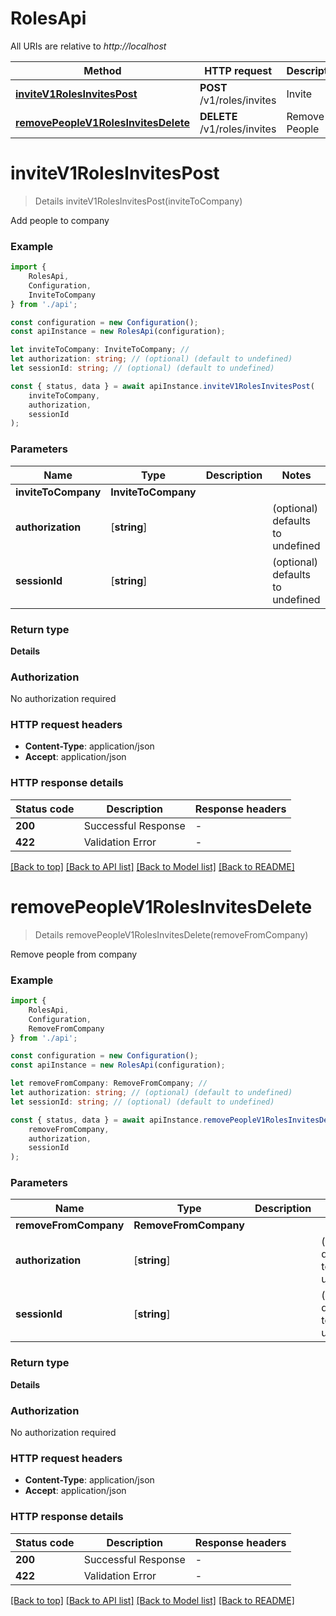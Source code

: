 # RolesApi

All URIs are relative to *http://localhost*

|Method | HTTP request | Description|
|------------- | ------------- | -------------|
|[**inviteV1RolesInvitesPost**](#invitev1rolesinvitespost) | **POST** /v1/roles/invites | Invite|
|[**removePeopleV1RolesInvitesDelete**](#removepeoplev1rolesinvitesdelete) | **DELETE** /v1/roles/invites | Remove People|

# **inviteV1RolesInvitesPost**
> Details inviteV1RolesInvitesPost(inviteToCompany)

Add people to company

### Example

```typescript
import {
    RolesApi,
    Configuration,
    InviteToCompany
} from './api';

const configuration = new Configuration();
const apiInstance = new RolesApi(configuration);

let inviteToCompany: InviteToCompany; //
let authorization: string; // (optional) (default to undefined)
let sessionId: string; // (optional) (default to undefined)

const { status, data } = await apiInstance.inviteV1RolesInvitesPost(
    inviteToCompany,
    authorization,
    sessionId
);
```

### Parameters

|Name | Type | Description  | Notes|
|------------- | ------------- | ------------- | -------------|
| **inviteToCompany** | **InviteToCompany**|  | |
| **authorization** | [**string**] |  | (optional) defaults to undefined|
| **sessionId** | [**string**] |  | (optional) defaults to undefined|


### Return type

**Details**

### Authorization

No authorization required

### HTTP request headers

 - **Content-Type**: application/json
 - **Accept**: application/json


### HTTP response details
| Status code | Description | Response headers |
|-------------|-------------|------------------|
|**200** | Successful Response |  -  |
|**422** | Validation Error |  -  |

[[Back to top]](#) [[Back to API list]](../README.md#documentation-for-api-endpoints) [[Back to Model list]](../README.md#documentation-for-models) [[Back to README]](../README.md)

# **removePeopleV1RolesInvitesDelete**
> Details removePeopleV1RolesInvitesDelete(removeFromCompany)

Remove people from company

### Example

```typescript
import {
    RolesApi,
    Configuration,
    RemoveFromCompany
} from './api';

const configuration = new Configuration();
const apiInstance = new RolesApi(configuration);

let removeFromCompany: RemoveFromCompany; //
let authorization: string; // (optional) (default to undefined)
let sessionId: string; // (optional) (default to undefined)

const { status, data } = await apiInstance.removePeopleV1RolesInvitesDelete(
    removeFromCompany,
    authorization,
    sessionId
);
```

### Parameters

|Name | Type | Description  | Notes|
|------------- | ------------- | ------------- | -------------|
| **removeFromCompany** | **RemoveFromCompany**|  | |
| **authorization** | [**string**] |  | (optional) defaults to undefined|
| **sessionId** | [**string**] |  | (optional) defaults to undefined|


### Return type

**Details**

### Authorization

No authorization required

### HTTP request headers

 - **Content-Type**: application/json
 - **Accept**: application/json


### HTTP response details
| Status code | Description | Response headers |
|-------------|-------------|------------------|
|**200** | Successful Response |  -  |
|**422** | Validation Error |  -  |

[[Back to top]](#) [[Back to API list]](../README.md#documentation-for-api-endpoints) [[Back to Model list]](../README.md#documentation-for-models) [[Back to README]](../README.md)

